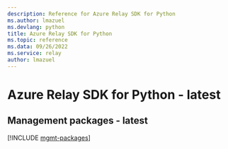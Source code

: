 ```yaml
---
description: Reference for Azure Relay SDK for Python
ms.author: lmazuel
ms.devlang: python
title: Azure Relay SDK for Python
ms.topic: reference
ms.data: 09/26/2022
ms.service: relay
author: lmazuel
---
```

# Azure Relay SDK for Python - latest

## Management packages - latest
[!INCLUDE [mgmt-packages](relay-mgmt-index.md)]
